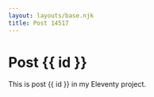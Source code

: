 ```yaml
---
layout: layouts/base.njk
title: Post 14517
---
```


# Post {{ id }}

This is post {{ id }} in my Eleventy project.
